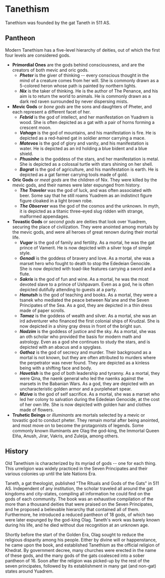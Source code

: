 # Tanethism
Tanethism was founded by the gat Taneth in 511 AS.

## Pantheon
Modern Tanethism has a five-level hierarchy of deities, out of which the first four levels are considered gods.

* **Primordial Ones** are the gods behind consciousness, and are the creators of both mevic and oric gods.
    * ***Pheter*** is the giver of thinking -- every conscious thought in the mind of a creature comes from her will.
    She is commonly drawn as a 5-colored heron whose path is painted by northern lights.
    * ***Nix*** is the taker of thinking.
    He is the author of The Penance<!-- [The Penance](TODO) -->, and his aim is to return the world to animals.
    He is commonly drawn as a dark red raven surrounded by never dispersing mists.
* **Mevic Gods** or *bone gods* are the sons and daughters of Pheter, and each represent a different facet of her.
    * ***Febrid*** is the god of intellect, and her manifestation on Yuadrem is wood.
    She is often depicted as a gat with a pair of horns forming a crescent moon.
    * ***Vahagn*** is the god of mountains, and his manifestation is fire.
    He is depicted as a red-haired gat in soldier armor carrying a mace.
    * ***Matevos*** is the god of glory and vanity, and his manifestation is water.
    He is depicted as an ird holding a blue bident and a blue shield.
    * ***Phusinhe*** is the goddess of the stars, and her manifestation is metal.
    She is depicted as a colossal turtle with stars shining on her shell.
    * ***Bagrat*** is the god of agriculture, and his manifestation is earth.
    He is depicted as a gat farmer carrying tools made of gold.
* **Oric Gods** or *meat gods* are the children of Nix.
They were killed by the mevic gods, and their names were later expunged from history.
    * ***The Traveler*** was the god of luck, and was often associated with beer.
    Some say that he still roams Yuadrem as an indistinct figure figure cloaked in a light brown robe.
    * ***The Observer*** was the god of the cosmos and the unknown.
    In myth, it is depicted as a titanic three-eyed slug ridden with strange, malformed appendages.
* **Tovastic Gods** or *second gods* are deities that look over Yuadrem, securing the place of civilization.
They were anointed among mortals by the mevic gods, and were all heroes of great renown during their mortal life.
    * ***Vugar*** is the god of family and fertility.
    As a mortal, he was the gat prince of Vamerit<!-- [Vamerit](TODO) -->.
    He is now depicted with a silver toga of simple style.
    * ***Genadi*** is the goddess of bravery and love.
    As a mortal, she was a marset hero who fought to death to stop the Ededeian Genocide<!-- [Ededeian Genocide](TODO) -->.
    She is now depicted with toad-like features carrying a sword and a flute.
    * ***Sakris*** is the god of fun and wine.
    As a mortal, he was the most devoted slave to a prince of Ushpavam<!-- [Ushpavam](TODO) -->.
    Even as a god, he is often depicted dutifully attending to guests at a party.
    * ***Hanutsh*** is the god of teaching and books.
    As a mortal, they were a tsanek who mediated the peace between Na'ane<!-- [Na'ane](TODO) --> and the Seven Principates of the Sea<!-- [Seven Principates of the Sea](TODO) -->.
    As a god, they are depicted in a thin dress made of paper scrolls.
    * ***Tamaz*** is the goddess of wealth and silver.
    As a mortal, she was an ird adventurer who financed the first colonial ships of Krudzal.
    She is now depicted in a shiny gray dress in front of the bright sun.
    * ***Nadzim*** is the goddess of justice and the sky.
    As a mortal, she was an oth scholar who provided the basis for modern math and astrology.
    Even as a god she continues to study the stars, and is depicted with an abacus and a spyglass.
    * ***Gathoz*** is the god of secrecy and murder.
    Their background as a mortal is not known, but they are often attributed to murders where the perpetrator was never found.
    They are depicted as a kinless being with a shifting face and body.
    * ***Havetish*** is the god of both leadership and tyranny.
    As a mortal, they were Qina<!-- [Qina](TODO) -->, the naenk general who led the naenks against the marsets in the Babanian Wars<!-- [Babanian Wars](TODO) -->.
    As a god, they are depicted with an uncharacteristic golden armor and a purpleheart spear.
    * ***Mziva*** is the god of self sacrifice.
    As a mortal, she was a marset who led her colony to salvation during the Ededeian Genocide, at the cost of her own life.
    She is now depicted with golden hair and clothes made of flowers.
* **Truhetic Beings** or *illuminants* are mortals selected by a mevic or tovastic god to conduct pheter.
They remain mortal after being anointed, and most move on to become the protagonists of legends.
Some commonly known illuminants are Olag the god-king<!-- [Olag the god-king](TODO) -->, the Immortal Queen Elña<!-- [Immortal Queen Elña](TODO) -->, Anush, Jirar, Vakris, and Zuleija, among others.

## History
Old Tanethism is characterized by its myriad of gods -- one for each thing.
This urreligion was widely practiced in the Seven Principates and their various colonies up until the late Nations Era<!-- [Nations Era](TODO) -->.

Taneth, a gat theologist, published "The Rituals and Gods of the Gats" in 511 AS.
Independent of any institution, the scholar traveled all around the gat kingdoms and city-states, compiling all information he could find on the gods of each community.
The book was an exhaustive compilation of the more than a thousand deities that were praised on the Seven Principates, and he proposed a believable hierarchy that contained all of them.
Furthermore, he introduced a reduced pantheon of 18 gods, of which two were later expunged by the god-king Olag.
Taneth's work was barely known during his life, and he died without due recognition at an unknown age.

Shortly before the start of the Golden Era<!-- [Golden Era](TODO) -->, Olag sought to reduce the religious disparity among his people.
Either by divine will or happenstance, he came upon the book, and established Tanethism as the official religion of Khedrat<!-- [Khedrat](TODO) -->.
By government decree, many churches were erected in the name of these gods, and the many gods of the gats coalesced into a sober pantheon of 16.
Soon after the religion was picked-up by the rest of the seven principates, followed by its establishment in many gat (and non-gat) states around Yuadrem.

<!-- Many have a favorite among the gods, one whose ideals and teaching they make their own.
A few even dedicate entirely to a single deity, serving as a priest, acolyte, or champion of that god's image.
Famous among these devout beings are the nimrod, an organization of zealous hunters of Phusinhe who pursue all who disturb the balance of Yuadrem.
Well-known as well are the followers of Havetish, a group of gats in golden robes whose goal is to distribute wealth and food to the impoverished hamlets of the inner regions of the Seven Principates.
-->

<!-- Across the long history of the Seven Kingdoms, varied deities were gradually associated with many different concepts, and any gat would pray to different gods at different times and circumstances.
For example, one might say a prayer to the Traveler for luck, make an offering to Tamaz before going to the market, and pray to appease Matevos when a severe storm blows in --- all in the same day.

Independent to any institution, the gat scholar Taneth officially published ``The Rituals and Gods of the Gats'' in 511 AS.
The book was an exhaustive compilation of the more than a thousand deities that were praised by the different kins of the Seven Kingdoms, and proposed a reduced pantheon of 15, distilling the chaotic pantheon into the main gods.
Taneth's work was barely known during their life, and they died without due recognition.

Later, in the year 577 AS, the king of Khedrat Olag the Immortal sought a method to reduce the religious disparity among their people.
Either by divine will or happenstance, they came upon this book by Taneth, and established Tanethism as the official religion of Khedrat, imitating the well-established creed of other nations.
By command of the government, many churches were erected in the name of each god, and the many gods of the gats coalesced into a more sober pantheon of 15.

Many have a favorite among the gods, one whose ideals and teaching they make their own.
A few even dedicate entirely to a single deity, serving as a priest, acolyte, or champion of that god's image.
Famous among these devout beings are the nimrod, an organization of zealous hunters of Phusinhe who pursue all who disturb the balance of Yuadrem.
Well-known as well are the followers of Havetish, a group of gats in golden robes whose goal is to distribute wealth and food to the impoverished hamlets of the inner regions of the Seven Kingdoms. -->
